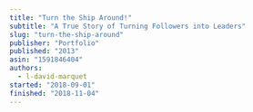 ```yaml
---
title: "Turn the Ship Around!"
subtitle: "A True Story of Turning Followers into Leaders"
slug: "turn-the-ship-around"
publisher: "Portfolio"
published: "2013"
asin: "1591846404"
authors:
  - l-david-marquet
started: "2018-09-01"
finished: "2018-11-04"
---
```

